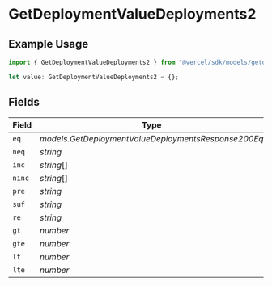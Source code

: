 # GetDeploymentValueDeployments2

## Example Usage

```typescript
import { GetDeploymentValueDeployments2 } from "@vercel/sdk/models/getdeploymentop.js";

let value: GetDeploymentValueDeployments2 = {};
```

## Fields

| Field                                               | Type                                                | Required                                            | Description                                         |
| --------------------------------------------------- | --------------------------------------------------- | --------------------------------------------------- | --------------------------------------------------- |
| `eq`                                                | *models.GetDeploymentValueDeploymentsResponse200Eq* | :heavy_minus_sign:                                  | N/A                                                 |
| `neq`                                               | *string*                                            | :heavy_minus_sign:                                  | N/A                                                 |
| `inc`                                               | *string*[]                                          | :heavy_minus_sign:                                  | N/A                                                 |
| `ninc`                                              | *string*[]                                          | :heavy_minus_sign:                                  | N/A                                                 |
| `pre`                                               | *string*                                            | :heavy_minus_sign:                                  | N/A                                                 |
| `suf`                                               | *string*                                            | :heavy_minus_sign:                                  | N/A                                                 |
| `re`                                                | *string*                                            | :heavy_minus_sign:                                  | N/A                                                 |
| `gt`                                                | *number*                                            | :heavy_minus_sign:                                  | N/A                                                 |
| `gte`                                               | *number*                                            | :heavy_minus_sign:                                  | N/A                                                 |
| `lt`                                                | *number*                                            | :heavy_minus_sign:                                  | N/A                                                 |
| `lte`                                               | *number*                                            | :heavy_minus_sign:                                  | N/A                                                 |